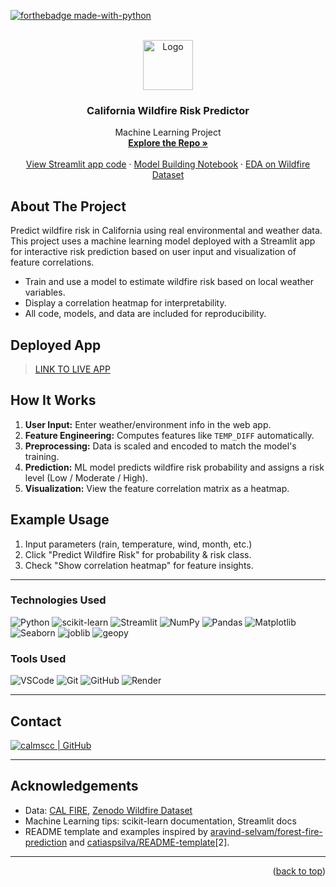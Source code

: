 <div id="top"></div>

[![forthebadge made-with-python](http://ForTheBadge.com/images/badges/made-with-python.svg)](https://www.python.org/)

<br />
<div align="center">
  <a href="https://github.com/calmscc">
    <img src="https://img.icons8.com/external-flat-wichaiwi/64/undefined/external-bush-fire-climate-change-flat-wichaiwi.png" alt="Logo" width="80" height="80"/> 
  </a>

<h3 align="center">California Wildfire Risk Predictor</h3>

  <p align="center">
    Machine Learning Project
    <br/>
    <a href="https://github.com/calmscc/Wildfire"><strong>Explore the Repo »</strong></a>
    <br/>
    <br/>
    <a href="https://github.com/calmscc/Wildfire/blob/main/app.py">View Streamlit app code</a>
    ·
    <a href="https://github.com/calmscc/Wildfire/blob/main/notebooks/Wildfire_Model_Building.ipynb">Model Building Notebook</a>
    ·
    <a href="https://github.com/calmscc/Wildfire/blob/main/notebooks/Wildfire_EDA.ipynb">EDA on Wildfire Dataset</a>
  </p>
</div>

<!-- ABOUT THE PROJECT -->
## About The Project

Predict wildfire risk in California using real environmental and weather data. This project uses a machine learning model deployed with a Streamlit app for interactive risk prediction based on user input and visualization of feature correlations.

* Train and use a model to estimate wildfire risk based on local weather variables.
* Display a correlation heatmap for interpretability.
* All code, models, and data are included for reproducibility.

## Deployed App

> [LINK TO LIVE APP](https://wildfire-u9ob.onrender.com/)


## How It Works

1. **User Input:** Enter weather/environment info in the web app.
2. **Feature Engineering:** Computes features like `TEMP_DIFF` automatically.
3. **Preprocessing:** Data is scaled and encoded to match the model's training.
4. **Prediction:** ML model predicts wildfire risk probability and assigns a risk level (Low / Moderate / High).
5. **Visualization:** View the feature correlation matrix as a heatmap.

## Example Usage

1. Input parameters (rain, temperature, wind, month, etc.)
2. Click "Predict Wildfire Risk" for probability & risk class.
3. Check "Show correlation heatmap" for feature insights.

---

### Technologies Used

![Python](https://img.shields.io/badge/python-3670A0?style=for-the-badge&logo=python&logoColor=ffdd54)
![scikit-learn](https://img.shields.io/badge/scikit--learn-%23F7931E.svg?style=for-the-badge&logo=scikit-learn&logoColor=white)
![Streamlit](https://img.shields.io/badge/streamlit-%23FF4B4B.svg?style=for-the-badge&logo=streamlit&logoColor=white)
![NumPy](https://img.shields.io/badge/numpy-%23013243.svg?style=for-the-badge&logo=numpy&logoColor=white)
![Pandas](https://img.shields.io/badge/pandas-%23150458.svg?style=for-the-badge&logo=pandas&logoColor=white)
![Matplotlib](https://img.shields.io/badge/matplotlib-%230080BA.svg?style=for-the-badge&logo=matplotlib&logoColor=white)
![Seaborn](https://img.shields.io/badge/seaborn-%230475A8.svg?style=for-the-badge&logo=seaborn&logoColor=white)
![joblib](https://img.shields.io/badge/joblib-blue?style=for-the-badge)
![geopy](https://img.shields.io/badge/geopy-green?style=for-the-badge)

### Tools Used

![VSCode](https://img.shields.io/badge/VS%20Code-0078d7?style=for-the-badge&logo=visual-studio-code&logoColor=white)
![Git](https://img.shields.io/badge/git-%23F05033.svg?style=for-the-badge&logo=git&logoColor=white)
![GitHub](https://img.shields.io/badge/github-%23121011.svg?style=for-the-badge&logo=github&logoColor=white)
![Render](https://img.shields.io/badge/Render-3A3550?style=for-the-badge&logo=render&logoColor=white)

---

## Contact

[![calmscc | GitHub](https://img.shields.io/badge/calmscc-eeeeee?style=for-the-badge&logo=github&logoColor=ffffff&labelColor=0A66C2)](https://github.com/calmscc)

---

## Acknowledgements

- Data: [CAL FIRE](https://gis.data.ca.gov/datasets/CALFIRE-Forestry::california-fire-perimeters-all/explore), [Zenodo Wildfire Dataset](https://zenodo.org/records/14712845)
- Machine Learning tips: scikit-learn documentation, Streamlit docs  
- README template and examples inspired by [aravind-selvam/forest-fire-prediction](https://github.com/aravind9722/Forest-fire_Prediction) and [catiaspsilva/README-template](https://github.com/catiaspsilva/README-template)[2].

---



<p align="right">(<a href="#top">back to top</a>)</p>


